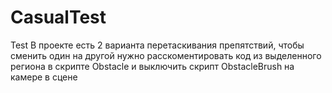 # CasualTest
Test 
В проекте есть 2 варианта перетаскивания препятствий, чтобы сменить один на другой нужно расскоментировать код из выделенного региона в скрипте Obstacle и выключить скрипт ObstacleBrush на камере в сцене
